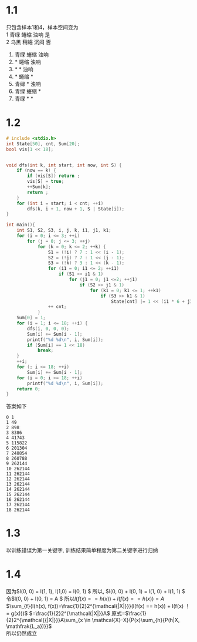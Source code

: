 # 1.1   
只包含样本1和4，样本空间变为  
    1 青绿 蜷缩 浊响 是  
    2 乌黑 稍蜷 沉闷 否
1. 青绿 蜷缩 浊响
2. \* 蜷缩 浊响
3. \* * 浊响
4. \* 蜷缩 *
5. 青绿 * 浊响
6. 青绿 蜷缩 *
7. 青绿 * *
# 1.2  
```C++
# include <stdio.h>  
int State[50], cnt, Sum[20];
bool vis[1 << 18];


void dfs(int k, int start, int now, int S) {
    if (now == k) {
        if (vis[S]) return ;
        vis[S] = true;
        ++Sum[k];
        return ;
    }
    for (int i = start; i < cnt; ++i)
        dfs(k, i + 1, now + 1, S | State[i]); 
}

int main(){
    int S1, S2, S3, i, j, k, i1, j1, k1; 
    for (i = 0; i <= 3; ++i)
        for (j = 0; j <= 3; ++j)
            for (k = 0; k <= 2; ++k) {
                S1 = (!i) ? 7 : 1 << (i - 1);
                S2 = (!j) ? 7 : 1 << (j - 1);
                S3 = (!k) ? 3 : 1 << (k - 1);
                for (i1 = 0; i1 <= 2; ++i1)
                    if (S1 >> i1 & 1)
                        for (j1 = 0; j1 <=2; ++j1)
                            if (S2 >> j1 & 1)
                                for (k1 = 0; k1 <= 1; ++k1)
                                    if (S3 >> k1 & 1)
                                        State[cnt] |= 1 << (i1 * 6 + j1 * 2 + k1);
                ++ cnt; 
            }
    Sum[0] = 1; 
    for (i = 1; i <= 18; ++i) {
        dfs(i, 0, 0, 0);
        Sum[i] += Sum[i - 1];
        printf("%d %d\n", i, Sum[i]);
        if (Sum[i] == 1 << 18)
            break; 
    }
    ++i;
    for (; i <= 18; ++i)
        Sum[i] += Sum[i - 1];
    for (i = 0; i <= 18; ++i)
        printf("%d %d\n", i, Sum[i]);
    return 0; 
}
```
答案如下
```
0 1
1 49
2 898
3 8386
4 41743
5 115822
6 201304
7 248854
8 260788
9 262144
10 262144
11 262144
12 262144
13 262144
14 262144
15 262144
16 262144
17 262144
18 262144
```
# 1.3 
以训练错误为第一关键字, 训练结果简单程度为第二关键字进行归纳
# 1.4

因为$l(0, 0) = l(1, 1), l(1,0) = l(0, 1) $ 
所以, $l(0, 0) + l(0, 1) = l(1, 0) + l(1, 1)  $
令$l(0, 0) + l(0, 1) = A  $
所以$l(f(x) == h(x)) + l(f(x) == h(x)) = A$  
$\sum_{f}{l(h(x), f(x))=\frac{1}{2}2^{\mathcal{|X|}}}(l(f(x) == h(x)) + l(f(x) ！= g(x)))$
$=\frac{1}{2}2^{\mathcal{|X|}}A$
原式=$\frac{1}{2}2^{\mathcal{{|X|}}}A\sum_{x \in \mathcal{X}-X}{P(x)\sum_{h}{P(h|X, \mathfrak{L_a})}}$  
所以仍然成立